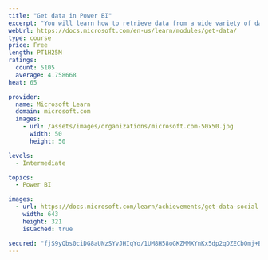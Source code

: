 ```yaml
---
title: "Get data in Power BI"
excerpt: "You will learn how to retrieve data from a wide variety of data sources, including Microsoft Excel, relational databases, and NoSQL data stores. You will also learn how to improve performance while retrieving data."
webUrl: https://docs.microsoft.com/en-us/learn/modules/get-data/
type: course
price: Free
length: PT1H25M
ratings:
  count: 5105
  average: 4.758668
heat: 65

provider:
  name: Microsoft Learn
  domain: microsoft.com
  images:
    - url: /assets/images/organizations/microsoft.com-50x50.jpg
      width: 50
      height: 50

levels:
  - Intermediate

topics:
  - Power BI

images:
  - url: https://docs.microsoft.com/learn/achievements/get-data-social.png
    width: 643
    height: 321
    isCached: true

secured: "fjS9yQbs0ciDG8aUNzSYvJHIqYo/1UM8H58oGKZMMXYnKx5dp2qDZECbOmj+BnrjDGWUv8ldJY2jxXdF4/ZyNEZRZx1cOjTrzfJ5mV0Bb+XCK6y9g7tR/evj14JfVdOZSGORi/qtxFk5IoYjmBLdcRfXs8nZ13yzRhYXuJkjWaXAH2wSuCA5NujZGHvKUCEycpYLb85M29TlUSAZ6B55RWuS5RG4v8Ui9LznG3/5FF/mJpE+zN0RQ3zBrMt0UDAor4lR9MB9HQckua71PaOtUYz8J6B1v94EeWAq9Okl7OQ3i79ERKvMTWPcKKbsn8ouID2l+lO37TYhNTjG/YXpBjsm3Vikvd9ZxqxoNVy8mvkiudQYbQ6t9cdbkZorVtmmYd/LeFgpjBsNJnY4MVKjQPKVu3hjoUfTEVqUU/R2Vd0=;alv/dzG6om8s/vYyD1cteg=="
---
```


